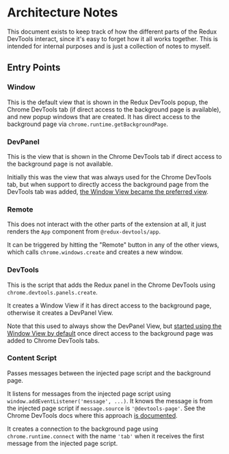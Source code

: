 # Architecture Notes

This document exists to keep track of how the different parts of the Redux DevTools interact, since it's easy to forget how it all works together. This is intended for internal purposes and is just a collection of notes to myself.

## Entry Points

### Window

This is the default view that is shown in the Redux DevTools popup, the Chrome DevTools tab (if direct access to the background page is available), and new popup windows that are created. It has direct access to the background page via `chrome.runtime.getBackgroundPage`.

### DevPanel

This is the view that is shown in the Chrome DevTools tab if direct access to the background page is not available.

Initially this was the view that was always used for the Chrome DevTools tab, but when support to directly access the background page from the DevTools tab was added, [the Window View became the preferred view](https://github.com/zalmoxisus/redux-devtools-extension/pull/580).

### Remote

This does not interact with the other parts of the extension at all, it just renders the `App` component from `@redux-devtools/app`.

It can be triggered by hitting the "Remote" button in any of the other views, which calls `chrome.windows.create` and creates a new window.

### DevTools

This is the script that adds the Redux panel in the Chrome DevTools using `chrome.devtools.panels.create`.

It creates a Window View if it has direct access to the background page, otherwise it creates a DevPanel View.

Note that this used to always show the DevPanel View, but [started using the Window View by default](https://github.com/zalmoxisus/redux-devtools-extension/pull/580) once direct access to the background page was added to Chrome DevTools tabs.

### Content Script

Passes messages between the injected page script and the background page.

It listens for messages from the injected page script using `window.addEventListener('message', ...)`. It knows the message is from the injected page script if `message.source` is `'@devtools-page'`. See the Chrome DevTools docs where this approach [is documented](https://developer.chrome.com/docs/extensions/how-to/devtools/extend-devtools#evaluated-scripts-to-devtools).

It creates a connection to the background page using `chrome.runtime.connect` with the name `'tab'` when it receives the first message from the injected page script.
